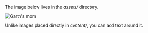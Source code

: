 The image below lives in the *assets/* directory.

![Garth's mom](assets/example.jpg)

Unlike images placed directly in *content/*, you can add text around it.